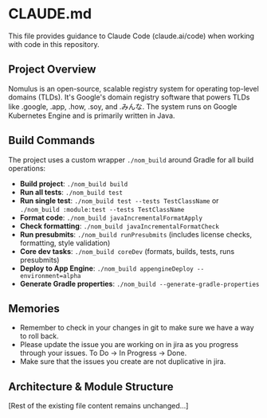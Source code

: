 # CLAUDE.md

This file provides guidance to Claude Code (claude.ai/code) when working with code in this repository.

## Project Overview

Nomulus is an open-source, scalable registry system for operating top-level domains (TLDs). It's Google's domain registry software that powers TLDs like .google, .app, .how, .soy, and .みんな. The system runs on Google Kubernetes Engine and is primarily written in Java.

## Build Commands

The project uses a custom wrapper `./nom_build` around Gradle for all build operations:

- **Build project**: `./nom_build build`
- **Run all tests**: `./nom_build test`
- **Run single test**: `./nom_build test --tests TestClassName` or `./nom_build :module:test --tests TestClassName`
- **Format code**: `./nom_build javaIncrementalFormatApply`
- **Check formatting**: `./nom_build javaIncrementalFormatCheck`
- **Run presubmits**: `./nom_build runPresubmits` (includes license checks, formatting, style validation)
- **Core dev tasks**: `./nom_build coreDev` (formats, builds, tests, runs presubmits)
- **Deploy to App Engine**: `./nom_build appengineDeploy --environment=alpha`
- **Generate Gradle properties**: `./nom_build --generate-gradle-properties`

## Memories

- Remember to check in your changes in git to make sure we have a way to roll back.
- Please update the issue you are working on in jira as you progress through your issues. To Do -> In Progress -> Done.
- Make sure that the issues you create are not duplicative in jira.

## Architecture & Module Structure

[Rest of the existing file content remains unchanged...]